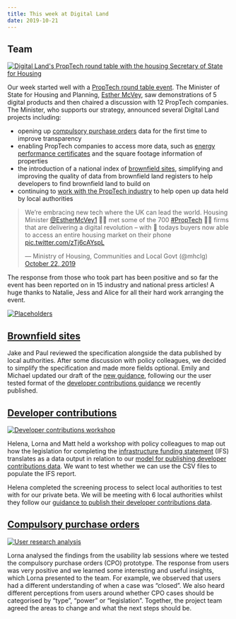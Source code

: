 ```yaml
---
title: This week at Digital Land
date: 2019-10-21
---
```


## Team

<a href="https://www.flickr.com/photos/psd/48935124076/in/dateposted/" title="Digital Land&#x27;s PropTech round table with the housing Secretary of State for Housing"><img src="https://live.staticflickr.com/65535/48935124076_ed55c3a16e_c.jpg" alt="Digital Land&#x27;s PropTech round table with the housing Secretary of State for Housing"></a>

Our week started well with a [PropTech round table event](https://www.gov.uk/government/news/housing-minister-calls-for-a-digital-revolution-in-the-property-sector). The Minister of State for Housing and Planning, [Esther McVey](https://www.gov.uk/government/people/esther-mcvey), saw demonstrations of 5 digital products and then chaired a discussion with 12 PropTech companies. The Minister, who supports our strategy, announced several Digital Land projects including:

* opening up [compulsory purchase orders](https://digital-land.github.io/project/compulsory-purchase-orders/) data for the first time to improve transparency
* enabling PropTech companies to access more data, such as [energy performance certificates](https://mhclgdigital.blog.gov.uk/2019/07/18/publishing-energy-performance-certificate-data/) and the square footage information of properties
* the introduction of a national index of [brownfield sites](https://digital-land.github.io/project/brownfield-sites/), simplifying and improving the quality of data from brownfield land registers to help developers to find brownfield land to build on
* continuing to [work with the PropTech industry](https://mhclgdigital.blog.gov.uk/2019/03/18/supporting-digital-innovation-in-proptech/) to help open up data held by local authorities

<blockquote class="twitter-tweet"><p lang="en" dir="ltr">We’re embracing new tech where the UK can lead the world. Housing Minister <a href="https://twitter.com/EstherMcVey1?ref_src=twsrc%5Etfw">@EstherMcVey1</a> 👷‍♀️ met some of the 700 <a href="https://twitter.com/hashtag/PropTech?src=hash&amp;ref_src=twsrc%5Etfw">#PropTech</a> 👨‍💻 firms that are delivering a digital revolution – with 🏡 todays buyers now able to access an entire housing market on their phone <a href="https://t.co/zTj6cAYspL">pic.twitter.com/zTj6cAYspL</a></p>&mdash; Ministry of Housing, Communities and Local Govt (@mhclg) <a href="https://twitter.com/mhclg/status/1186596117502451717?ref_src=twsrc%5Etfw">October 22, 2019</a></blockquote> <script async src="https://platform.twitter.com/widgets.js" charset="utf-8"></script>

The response from those who took part has been positive and so far the event has been reported on in 15 industry and national press articles! A huge thanks to Natalie, Jess and Alice for all their hard work arranging the event.

<a href="https://www.flickr.com/photos/psd/48934966946/in/dateposted/" title="Placeholders"><img src="https://live.staticflickr.com/65535/48934966946_173c33e557_c.jpg" alt="Placeholders"></a>

## [Brownfield sites](https://digital-land.github.io/project/brownfield-sites/)

Jake and Paul reviewed the specification alongside the data published by local authorities. After some discussion with policy colleagues, we decided to simplify the specification and made more fields optional. Emily and Michael updated our draft of the [new guidance](https://digital-land.github.io/guidance/brownfield-sites/), following our the user tested format of the [developer contributions guidance](https://www.gov.uk/guidance/publish-your-developer-contributions-data) we recently published.

## [Developer contributions](https://digital-land.github.io/project/developer-contributions/)

<a data-flickr-embed="true" href="https://www.flickr.com/photos/182343195@N08/48975109817/in/dateposted-public/" title="Developer contributions workshop"><img src="https://live.staticflickr.com/65535/48975109817_8f0f48729b_c.jpg" alt="Developer contributions workshop"></a>

Helena, Lorna and Matt held a workshop with policy colleagues to map out how the legislation for completing the [infrastructure funding statement](https://digital-land.github.io/project/infrastructure-funding-statement/) (IFS) translates as a data output in relation to our [model for publishing developer contributions data](https://www.gov.uk/guidance/publish-your-developer-contributions-data). We want to test whether we can use the CSV files to populate the IFS report.

Helena completed the screening process to select local authorities to test with for our private beta. We will be meeting with 6 local authorities whilst they follow our [guidance to publish their developer contributions data](https://www.gov.uk/guidance/publish-your-developer-contributions-data).

## [Compulsory purchase orders](https://digital-land.github.io/project/compulsory-purchase-orders/)

<a href="https://www.flickr.com/photos/psd/48909075166/in/dateposted/" title="User research analysis"><img src="https://live.staticflickr.com/65535/48909075166_4925844f59_c.jpg" alt="User research analysis"></a>

Lorna analysed the findings from the usability lab sessions where we tested the compulsory purchase orders (CPO) prototype. The response from users was very positive and we learned some interesting and useful insights, which Lorna presented to the team. For example, we observed that users had a different understanding of when a case was “closed”. We also heard different perceptions from users around whether CPO cases should be categorised by “type”, “power” or “legislation”. Together, the project team agreed the areas to change and what the next steps should be.
